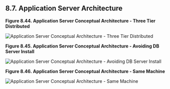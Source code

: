 <div id="mt_appserverarchitect" class="section">

<div class="titlepage">

<div>

<div>

## 8.7. Application Server Architecture

</div>

</div>

</div>

<div class="figure-float">

<div id="mt_appsrv001" class="figure">

**Figure 8.44. Application Server Conceptual Architecture - Three Tier
Distributed**

<div class="figure-contents">

<div class="mediaobject">

![Application Server Conceptual Architecture - Three Tier
Distributed](images/appsrv001.gif)

</div>

</div>

</div>

  

</div>

<div class="figure-float">

<div id="mt_appsrv002" class="figure">

**Figure 8.45. Application Server Conceptual Architecture - Avoiding DB
Server Install**

<div class="figure-contents">

<div class="mediaobject">

![Application Server Conceptual Architecture - Avoiding DB Server
Install](images/appsrv002.gif)

</div>

</div>

</div>

  

</div>

<div class="figure-float">

<div id="mt_appsrv003" class="figure">

**Figure 8.46. Application Server Conceptual Architecture - Same
Machine**

<div class="figure-contents">

<div class="mediaobject">

![Application Server Conceptual Architecture - Same
Machine](images/appsrv003.gif)

</div>

</div>

</div>

  

</div>

</div>
